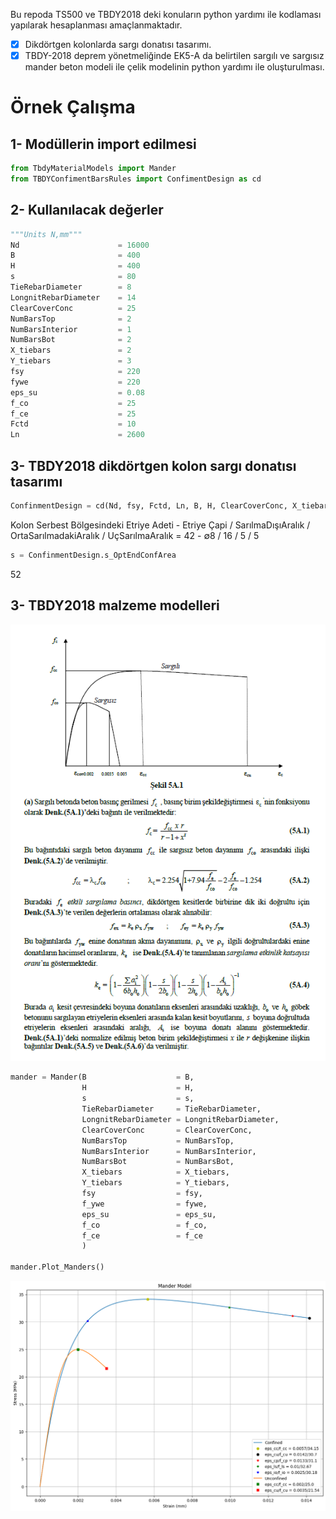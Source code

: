 Bu repoda TS500 ve TBDY2018 deki konuların python yardımı ile kodlaması yapılarak hesaplanması amaçlanmaktadır.

- [x] Dikdörtgen kolonlarda sargı donatısı tasarımı.
- [x] TBDY-2018 deprem yönetmeliğinde EK5-A da belirtilen sargılı ve sargısız mander beton modeli ile çelik modelinin python yardımı ile oluşturulması.

# Örnek Çalışma

## 1- Modüllerin import edilmesi

```python
from TbdyMaterialModels import Mander
from TBDYConfimentBarsRules import ConfimentDesign as cd
```

## 2- Kullanılacak değerler

```python
"""Units N,mm"""
Nd                      = 16000 
B                       = 400
H                       = 400
s                       = 80
TieRebarDiameter        = 8
LongnitRebarDiameter    = 14
ClearCoverConc          = 25
NumBarsTop              = 2
NumBarsInterior         = 1
NumBarsBot              = 2
X_tiebars               = 2
Y_tiebars               = 3
fsy                     = 220
fywe                    = 220
eps_su                  = 0.08
f_co                    = 25
f_ce                    = 25
Fctd                    = 10
Ln                      = 2600
```

## 3- TBDY2018 dikdörtgen kolon sargı donatısı tasarımı

```python
ConfinmentDesign = cd(Nd, fsy, Fctd, Ln, B, H, ClearCoverConc, X_tiebars, Y_tiebars, f_co, fywe, TieRebarDiameter, LongnitRebarDiameter)
```
Kolon Serbest Bölgesindeki Etriye Adeti - Etriye Çapi / SarılmaDışıAralık / OrtaSarılmadakiAralık / UçSarılmaAralık = 42 - ∅8 / 16 / 5 / 5

```python
s = ConfinmentDesign.s_OptEndConfArea
```
52

## 3- TBDY2018 malzeme modelleri
![Mander](Resource/TBDY_Mander_part.png)
```python
mander = Mander(B                    = B,
                H                    = H,
                s                    = s,
                TieRebarDiameter     = TieRebarDiameter,
                LongnitRebarDiameter = LongnitRebarDiameter,
                ClearCoverConc       = ClearCoverConc,
                NumBarsTop           = NumBarsTop,
                NumBarsInterior      = NumBarsInterior,
                NumBarsBot           = NumBarsBot,
                X_tiebars            = X_tiebars,
                Y_tiebars            = Y_tiebars,
                fsy                  = fsy,
                f_ywe                = fywe,
                eps_su               = eps_su,
                f_co                 = f_co,
                f_ce                 = f_ce
                )

mander.Plot_Manders()
```
![ManderPlot](Resource/ExampleManderPlot.png)


